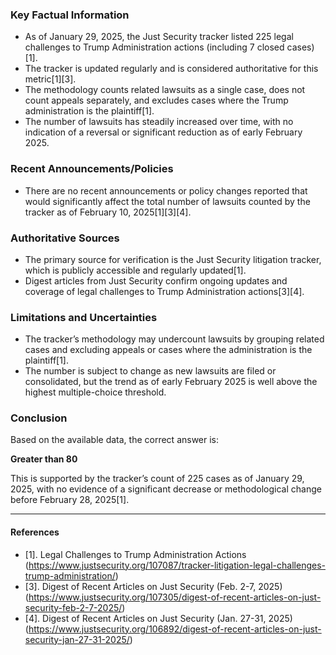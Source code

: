 ### Key Factual Information

- As of January 29, 2025, the Just Security tracker listed 225 legal challenges to Trump Administration actions (including 7 closed cases)[1].
- The tracker is updated regularly and is considered authoritative for this metric[1][3].
- The methodology counts related lawsuits as a single case, does not count appeals separately, and excludes cases where the Trump administration is the plaintiff[1].
- The number of lawsuits has steadily increased over time, with no indication of a reversal or significant reduction as of early February 2025.

### Recent Announcements/Policies

- There are no recent announcements or policy changes reported that would significantly affect the total number of lawsuits counted by the tracker as of February 10, 2025[1][3][4].

### Authoritative Sources

- The primary source for verification is the Just Security litigation tracker, which is publicly accessible and regularly updated[1].
- Digest articles from Just Security confirm ongoing updates and coverage of legal challenges to Trump Administration actions[3][4].

### Limitations and Uncertainties

- The tracker’s methodology may undercount lawsuits by grouping related cases and excluding appeals or cases where the administration is the plaintiff[1].
- The number is subject to change as new lawsuits are filed or consolidated, but the trend as of early February 2025 is well above the highest multiple-choice threshold.

### Conclusion

Based on the available data, the correct answer is:

**Greater than 80**

This is supported by the tracker’s count of 225 cases as of January 29, 2025, with no evidence of a significant decrease or methodological change before February 28, 2025[1].

---

#### References

- [1]. Legal Challenges to Trump Administration Actions (https://www.justsecurity.org/107087/tracker-litigation-legal-challenges-trump-administration/)
- [3]. Digest of Recent Articles on Just Security (Feb. 2-7, 2025) (https://www.justsecurity.org/107305/digest-of-recent-articles-on-just-security-feb-2-7-2025/)
- [4]. Digest of Recent Articles on Just Security (Jan. 27-31, 2025) (https://www.justsecurity.org/106892/digest-of-recent-articles-on-just-security-jan-27-31-2025/)